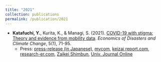 ```yaml
---
title: "2021"
collection: publications
permalink: /publication/2021
---
```

* **Katafuchi, Y.**, Kurita, K., & Managi, S. (2021). [COVID-19 with stigma: Theory and evidence from mobility data](https://link.springer.com/article/10.1007/s41885-020-00077-w). <i>Economics of Disasters and Climate Change</i>, 5(1), 71-95.
  * Press: [press-release (in Japanese)](https://www.chikyu.ac.jp/publicity/news/2020/0924.html), [mycom](https://news.mynavi.jp/article/20200924-1333994/), [keizai report.com](http://www3.keizaireport.com/report.php/RID/429741/?fbclid=IwAR0wDjDuW_BFWX9RqPwzjYL6G8thWCDspftQr_KwqU-xCOctJDs5rBkvAAc), [research-er.com](https://research-er.jp/articles/view/92348), [Zaikei Shimbun](https://www.zaikei.co.jp/article/20200929/587078.html), [Univ. Journal Online](https://univ-journal.jp/55860/)